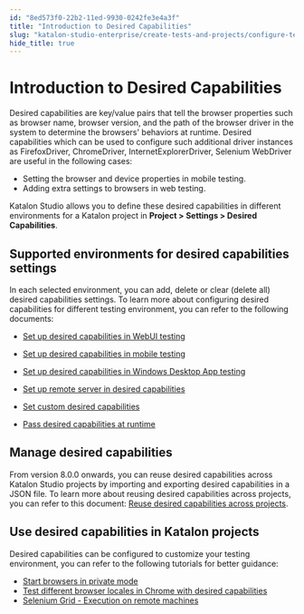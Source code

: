 ```yaml
---
id: "8ed573f0-22b2-11ed-9930-0242fe3e4a3f"
title: "Introduction to Desired Capabilities"
slug: "katalon-studio-enterprise/create-tests-and-projects/configure-test-cases/desired-capabilities/introduction-to-desired-capabilities"
hide_title: true
---
```

    

# <a id="id" class="anchor_top_offset"/><a id="ariaid-title1" class="anchor_top_offset"/>Introduction to Desired Capabilities

    
      
<p xmlns="http://www.w3.org/1999/xhtml" className="p">Desired capabilities are key/value pairs that tell the browser   properties such as browser name, browser version, and the path of   the browser driver in the system to determine the browsers'   behaviors at runtime. Desired capabilities which can be used to   configure such additional driver instances as FirefoxDriver,   ChromeDriver, InternetExplorerDriver, Selenium WebDriver are useful   in the following cases:</p> 
      
<ul xmlns="http://www.w3.org/1999/xhtml" className="ul">   <li className="li">Setting the browser and device properties in mobile     testing.</li>   <li className="li">Adding extra settings to browsers in web testing.</li> </ul> 
      
<p xmlns="http://www.w3.org/1999/xhtml" className="p">Katalon Studio allows you to define these desired capabilities   in different environments for a Katalon project   in <strong className="ph b">Project &gt; Settings &gt; Desired     Capabilities</strong>.</p> 
    
  
    

## <a id="id_1" class="anchor_top_offset"/>Supported environments for desired capabilities settings

    
      
<p xmlns="http://www.w3.org/1999/xhtml" className="p">In each selected environment, you can add, delete or clear   (delete all) desired capabilities settings. To learn more about   configuring desired capabilities for different testing environment,   you can refer to the following documents:</p> 
      
<ul xmlns="http://www.w3.org/1999/xhtml" className="ul">   <li className="li">     <p className="p">       <a className="xref" href="/docs/katalon-studio-enterprise/create-tests-and-projects/configure-test-cases/desired-capabilities/set-up-desired-capabilities-for-webui-testing">Set         up desired capabilities in WebUI testing</a>     </p>   </li>   <li className="li">     <p className="p">       <a className="xref" href="/docs/katalon-studio-enterprise/create-tests-and-projects/configure-test-cases/desired-capabilities/set-up-desired-capabilities-in-mobile-testing">Set         up desired capabilities in mobile testing</a>     </p>   </li>   <li className="li">     <p className="p">       <a className="xref" href="/docs/katalon-studio-enterprise/create-tests-and-projects/configure-test-cases/desired-capabilities/set-up-desired-capabilities-in-windows-desktop-app-testing">Set         up desired capabilities in Windows Desktop App testing</a>     </p>   </li>   <li className="li">     <p className="p">       <a className="xref" href="/docs/katalon-studio-enterprise/create-tests-and-projects/configure-test-cases/desired-capabilities/set-up-remote-server-in-desired-capabilities">Set         up remote server in desired capabilities</a>     </p>   </li>   <li className="li">     <p className="p">       <a className="xref" href="/docs/katalon-studio-enterprise/create-tests-and-projects/configure-test-cases/desired-capabilities/set-custom-desired-capabilities">Set         custom desired capabilities</a>     </p>   </li>   <li className="li">     <p className="p">       <a className="xref" href="/docs/katalon-studio-enterprise/create-tests-and-projects/configure-test-cases/desired-capabilities/pass-desired-capabilities-at-runtime">Pass         desired capabilities at runtime</a>     </p>   </li> </ul> 
    
  
    

## <a id="id_2" class="anchor_top_offset"/>Manage desired capabilities

    
      
<p xmlns="http://www.w3.org/1999/xhtml" className="p">From version 8.0.0 onwards, you can reuse desired capabilities   across Katalon Studio projects by importing and exporting desired   capabilities in a JSON file. To learn more about reusing desired   capabilities across projects, you can refer to this document: <a className="xref" href="/docs/katalon-studio-enterprise/create-tests-and-projects/configure-test-cases/desired-capabilities/manage-desired-capabilities">Reuse     desired capabilities across projects</a>.</p> 
    
  
    

## <a id="id_3" class="anchor_top_offset"/>Use desired capabilities in Katalon projects

    
      
<p xmlns="http://www.w3.org/1999/xhtml" className="p">Desired capabilities can be configured to customize your testing   environment, you can refer to the following tutorials for better   guidance:</p> 
      
<ul xmlns="http://www.w3.org/1999/xhtml" className="ul">   <li className="li">     <a className="xref" href="/docs/katalon-studio-enterprise/create-tests-and-projects/configure-test-cases/desired-capabilities/start-browsers-in-private-mode">Start       browsers in private mode</a>   </li>   <li className="li">     <a className="xref" href="/docs/katalon-studio-enterprise/create-tests-and-projects/configure-test-cases/desired-capabilities/test-different-browser-locales-in-chrome-with-desired-capabilities">Test       different browser locales in Chrome with desired       capabilities</a>   </li>   <li className="li">     <a className="xref" href="/docs/katalon-studio-enterprise/create-tests-and-projects/configure-test-cases/desired-capabilities/selenium-grid---execution-on-remote-machines">Selenium       Grid - Execution on remote machines</a>   </li> </ul> 
    
  
